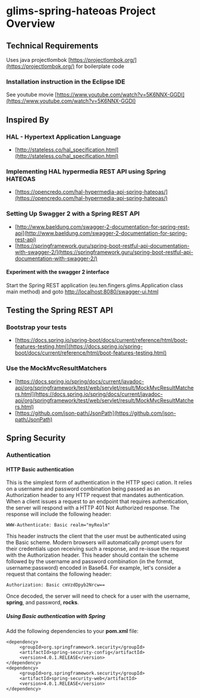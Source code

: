 # glims-spring-hateoas Project Overview

## Technical Requirements
Uses java projectlombok [https://projectlombok.org/](https://projectlombok.org/) for boilerplate code

### Installation instruction in the Eclipse IDE
See youtube movie [https://www.youtube.com/watch?v=5K6NNX-GGDI](https://www.youtube.com/watch?v=5K6NNX-GGDI)

## Inspired By
### HAL - Hypertext Application Language
  * [http://stateless.co/hal_specification.html](http://stateless.co/hal_specification.html)

### Implementing HAL hypermedia REST API using Spring HATEOAS
  * [https://opencredo.com/hal-hypermedia-api-spring-hateoas/](https://opencredo.com/hal-hypermedia-api-spring-hateoas/)

### Setting Up Swagger 2 with a Spring REST API
  * [http://www.baeldung.com/swagger-2-documentation-for-spring-rest-api](http://www.baeldung.com/swagger-2-documentation-for-spring-rest-api)
  * [https://springframework.guru/spring-boot-restful-api-documentation-with-swagger-2/](https://springframework.guru/spring-boot-restful-api-documentation-with-swagger-2/)

#### Experiment with the swagger 2 interface
Start the Spring REST application (eu.ten.fingers.glims.Application class main method)
and goto [http://localhost:8080/swagger-ui.html](http://localhost:8080/swagger-ui.html)


  
## Testing the Spring REST API
### Bootstrap your tests
  * [https://docs.spring.io/spring-boot/docs/current/reference/html/boot-features-testing.html](https://docs.spring.io/spring-boot/docs/current/reference/html/boot-features-testing.html)
  
### Use the MockMvcResultMatchers 
  * [https://docs.spring.io/spring/docs/current/javadoc-api/org/springframework/test/web/servlet/result/MockMvcResultMatchers.html](https://docs.spring.io/spring/docs/current/javadoc-api/org/springframework/test/web/servlet/result/MockMvcResultMatchers.html) 
  * [https://github.com/json-path/JsonPath](https://github.com/json-path/JsonPath) 
  
## Spring Security
### Authentication
#### HTTP Basic authentication
This is the simplest form of authentication in the HTTP speci cation. It relies on a username and password combination being passed as an Authorization header to any HTTP request that mandates authentication.
When a client issues a request to an endpoint that requires authentication, the server will respond with a HTTP 401 Not Authorized response. The response will include the following header:

`WWW-Authenticate: Basic realm="myRealm"`

This header instructs the client that the user must be authenticated using the Basic scheme. Modern browsers will automatically prompt users for their credentials upon receiving such a response, and re-issue the request with the Authorization header. This header should contain the scheme followed by the username and password combination (in the format, username:password) encoded in Base64. For example, let's consider a request that contains the following header:

`Authorization: Basic cmVzdDpyb2Nrcw==`

Once decoded, the server will need to check for a user with the username, **spring**,
and password, **rocks**.

##### Using Basic authentication with Spring

Add the following dependencies to your **pom.xml** file:


	<dependency>
	     <groupId>org.springframework.security</groupId>
	     <artifactId>spring-security-config</artifactId>
	     <version>4.0.1.RELEASE</version>
	</dependency>
	<dependency>
	     <groupId>org.springframework.security</groupId>
	     <artifactId>spring-security-web</artifactId>
	     <version>4.0.1.RELEASE</version>
	</dependency>


 